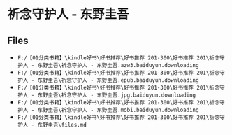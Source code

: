 # 祈念守护人 - 东野圭吾

## Files

- `F:/【01分类书籍】\kindle好书\好书推荐\好书推荐 201-300\好书推荐 201\祈念守护人 - 东野圭吾\祈念守护人 - 东野圭吾.azw3.baiduyun.downloading`
- `F:/【01分类书籍】\kindle好书\好书推荐\好书推荐 201-300\好书推荐 201\祈念守护人 - 东野圭吾\祈念守护人 - 东野圭吾.epub.baiduyun.downloading`
- `F:/【01分类书籍】\kindle好书\好书推荐\好书推荐 201-300\好书推荐 201\祈念守护人 - 东野圭吾\祈念守护人 - 东野圭吾.jpg.baiduyun.downloading`
- `F:/【01分类书籍】\kindle好书\好书推荐\好书推荐 201-300\好书推荐 201\祈念守护人 - 东野圭吾\祈念守护人 - 东野圭吾.mobi.baiduyun.downloading`
- `F:/【01分类书籍】\kindle好书\好书推荐\好书推荐 201-300\好书推荐 201\祈念守护人 - 东野圭吾\files.md`
